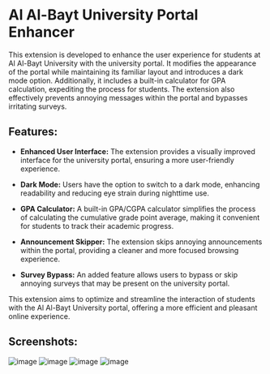 # Al Al-Bayt University Portal Enhancer

This extension is developed to enhance the user experience for students at Al Al-Bayt University with the university portal. It modifies the appearance of the portal while maintaining its familiar layout and introduces a dark mode option. Additionally, it includes a built-in calculator for GPA calculation, expediting the process for students. The extension also effectively prevents annoying messages within the portal and bypasses irritating surveys.

## Features:

- **Enhanced User Interface:** The extension provides a visually improved interface for the university portal, ensuring a more user-friendly experience.

- **Dark Mode:** Users have the option to switch to a dark mode, enhancing readability and reducing eye strain during nighttime use.

- **GPA Calculator:** A built-in GPA/CGPA calculator simplifies the process of calculating the cumulative grade point average, making it convenient for students to track their academic progress.

- **Announcement Skipper:** The extension skips annoying announcements within the portal, providing a cleaner and more focused browsing experience.

- **Survey Bypass:** An added feature allows users to bypass or skip annoying surveys that may be present on the university portal.

This extension aims to optimize and streamline the interaction of students with the Al Al-Bayt University portal, offering a more efficient and pleasant online experience.

## Screenshots:

![image](https://github.com/MossaJehad/AABU-Portal-Enhancer-Extension/assets/50895915/e3de8ac5-7428-4c09-9512-f3076c23cc41)
![image](https://github.com/MossaJehad/AABU-Portal-Enhancer-Extension/assets/50895915/ef1ee78d-5fc9-43f0-ab11-c42b5e1e3936)
![image](https://github.com/MossaJehad/AABU-Portal-Enhancer-Extension/assets/50895915/dbfb8264-c833-405c-a787-7c9d1ce3c4d8)
![image](https://github.com/MossaJehad/AABU-Portal-Enhancer-Extension/assets/50895915/5b722e4d-652c-42a8-bfe4-fa214f9a7fc3)
